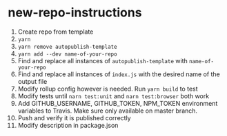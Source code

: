 # new-repo-instructions

1. Create repo from template
1. `yarn`
1. `yarn remove autopublish-template`
1. `yarn add --dev name-of-your-repo`
1. Find and replace all instances of `autopublish-template` with `name-of-your-repo`
1. Find and replace all instances of `index.js` with the desired name of the output file
1. Modify rollup config however is needed. Run `yarn build` to test
1. Modify tests until `narn test:unit` and `narn test:browser` both work
1. Add GITHUB_USERNAME, GITHUB_TOKEN, NPM_TOKEN environment variables to Travis. Make sure only available on master branch.
1. Push and verify it is published correctly
1. Modify description in package.json
